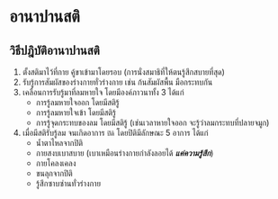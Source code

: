# อานาปานสติ

## วิธีปฎิบัติอานาปานสติ
1. ตั้งสติมาไว้ที่กาย คู้ขาเข้ามาโดยรอบ (การนั่งสมาธิที่ให้ตนรู้สึกสบายที่สุด) 
2. รับรู้การสัมผัสของร่างกายทั่วร่างกาย เช่น ก้นสัมผัสพื้น มือกระทบกัน
3. เคลื่อนการรับรู้มาที่ลมหายใจ โดยมีองค์ภาวนาทั้ง 3 ได้แก่
    - การรู้ลมหายใจออก โดยมีสติรู้
    - การรู้ลมหายใจเข้า โดยมีสติรู้
    - การรู้จุดกระทบของลม โดยมีสติรู้ (เช่นเวลาหายใจออก จะรู้ว่าลมกระทบที่ปลายจมูก)
4. เมื่อมีสติรับรู้ลม จนเกิดอาการ `ปิติ` โดยปิติมีลักษณะ 5 อาการ ได้แก่
    * น้ำตาไหลจากปิติ
    * กายสงบเบาสบาย  (เบาเหมือนร่างกายกำลังลอยได้ ***แค่ความรู้สึก***)
    * กายโคลงเคลง
    * ขนลุกจากปิติ
    * รู้สึกซาบซ่านทั่วร่างกาย
